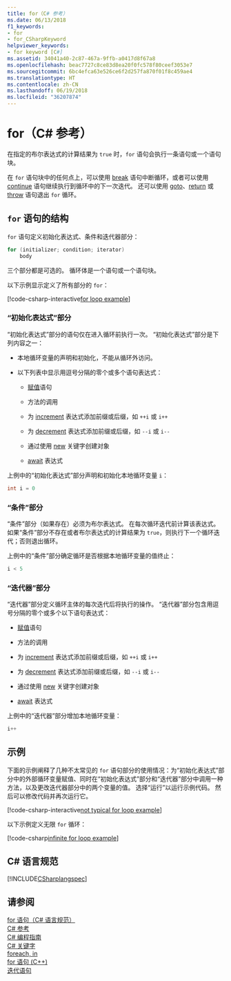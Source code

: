 ```yaml
---
title: for（C# 参考）
ms.date: 06/13/2018
f1_keywords:
- for
- for_CSharpKeyword
helpviewer_keywords:
- for keyword [C#]
ms.assetid: 34041a40-2c87-467a-9ffb-a0417d8f67a8
ms.openlocfilehash: beac7727c8ce83d8ea20f0fc578f80ceef3053e7
ms.sourcegitcommit: 6bc4efca63e526ce6f2d257fa870f01f8c459ae4
ms.translationtype: HT
ms.contentlocale: zh-CN
ms.lasthandoff: 06/19/2018
ms.locfileid: "36207874"
---
```

# <a name="for-c-reference"></a>for（C# 参考）

在指定的布尔表达式的计算结果为 `true` 时，`for` 语句会执行一条语句或一个语句块。

在 `for` 语句块中的任何点上，可以使用 [break](break.md) 语句中断循环，或者可以使用 [continue](continue.md) 语句继续执行到循环中的下一次迭代。 还可以使用 [goto](goto.md)、[return](return.md) 或 [throw](throw.md) 语句退出 `for` 循环。
  
## <a name="structure-of-the-for-statement"></a>`for` 语句的结构

`for` 语句定义初始化表达式、条件和迭代器部分：
  
```csharp
for (initializer; condition; iterator)  
    body  
```

三个部分都是可选的。 循环体是一个语句或一个语句块。

以下示例显示定义了所有部分的 `for`：

[!code-csharp-interactive[for loop example](~/samples/snippets/csharp/keywords/IterationKeywordsExamples.cs#5)]

### <a name="the-initializer-section"></a>“初始化表达式”部分

“初始化表达式”部分的语句仅在进入循环前执行一次。 “初始化表达式”部分是下列内容之一：

- 本地循环变量的声明和初始化，不能从循环外访问。

- 以下列表中显示用逗号分隔的零个或多个语句表达式：

  - [赋值](../operators/assignment-operator.md)语句

  - 方法的调用  

  - 为 [increment](../operators/increment-operator.md) 表达式添加前缀或后缀，如 `++i` 或 `i++`  

  - 为 [decrement](../operators/decrement-operator.md) 表达式添加前缀或后缀，如 `--i` 或 `i--`  

  - 通过使用 [new](new-operator.md) 关键字创建对象

  - [await](await.md) 表达式

上例中的“初始化表达式”部分声明和初始化本地循环变量 `i`：

```csharp
int i = 0
```

### <a name="the-condition-section"></a>“条件”部分

“条件”部分（如果存在）必须为布尔表达式。 在每次循环迭代前计算该表达式。 如果“条件”部分不存在或者布尔表达式的计算结果为 `true`，则执行下一个循环迭代；否则退出循环。

上例中的“条件”部分确定循环是否根据本地循环变量的值终止：

```csharp
i < 5
```

### <a name="the-iterator-section"></a>“迭代器”部分

“迭代器”部分定义循环主体的每次迭代后将执行的操作。 “迭代器”部分包含用逗号分隔的零个或多个以下语句表达式：  

- [赋值](../operators/assignment-operator.md)语句

- 方法的调用  

- 为 [increment](../operators/increment-operator.md) 表达式添加前缀或后缀，如 `++i` 或 `i++`  

- 为 [decrement](../operators/decrement-operator.md) 表达式添加前缀或后缀，如 `--i` 或 `i--`  

- 通过使用 [new](new-operator.md) 关键字创建对象

- [await](await.md) 表达式

上例中的“迭代器”部分增加本地循环变量：

```csharp
i++
```

## <a name="examples"></a>示例

下面的示例阐释了几种不太常见的 `for` 语句部分的使用情况：为“初始化表达式”部分中的外部循环变量赋值、同时在“初始化表达式”部分和“迭代器”部分中调用一种方法，以及更改迭代器部分中的两个变量的值。 选择“运行”以运行示例代码。 然后可以修改代码并再次运行它。
  
[!code-csharp-interactive[not typical for loop example](~/samples/snippets/csharp/keywords/IterationKeywordsExamples.cs#6)]
  
以下示例定义无限 `for` 循环：
  
[!code-csharp[infinite for loop example](~/samples/snippets/csharp/keywords/IterationKeywordsExamples.cs#7)]
  
## <a name="c-language-specification"></a>C# 语言规范  

[!INCLUDE[CSharplangspec](~/includes/csharplangspec-md.md)]
  
## <a name="see-also"></a>请参阅

[for 语句（C# 语言规范）](/dotnet/csharp/language-reference/language-specification/statements#the-for-statement)  
[C# 参考](../index.md)  
[C# 编程指南](../../programming-guide/index.md)  
[C# 关键字](index.md)  
[foreach, in](foreach-in.md)  
[for 语句 (C++)](/cpp/cpp/for-statement-cpp)  
[迭代语句](iteration-statements.md)
